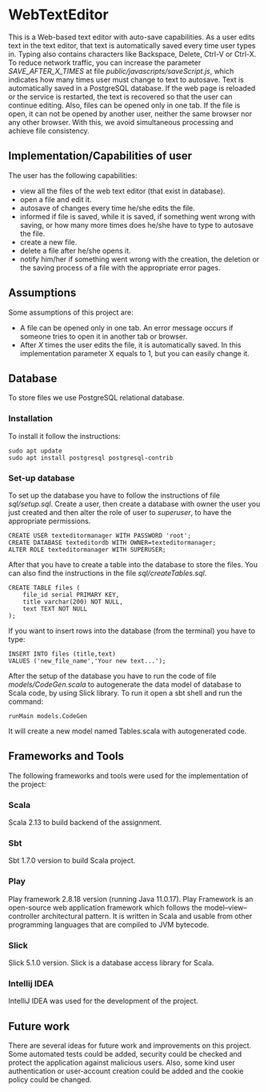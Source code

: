 # WebTextEditor
This is a Web-based text editor with auto-save capabilities. As a user edits text in the text editor, that text is automatically saved every time user types in. Typing also contains characters like Backspace, Delete, Ctrl-V or Ctrl-X. To reduce network traffic, you can increase the parameter *SAVE_AFTER_X_TIMES* at file *public/javascripts/saveScript.js*, which indicates how many times user must change to text to autosave. Text is automatically saved in a PostgreSQL database. If the web page is reloaded or the service is restarted, the text is recovered so that the user can continue editing. Also, files can be opened only in one tab.  If the file is open, it can not be opened by another user, neither the same browser nor any other browser. With this, we avoid simultaneous processing and achieve file consistency.

## Implementation/Capabilities of user
The user has the following capabilities:

- view all the files of the web text editor (that exist in database).
- open a file and edit it.
- autosave of changes every time he/she edits the file.
- informed if file is saved, while it is saved, if something went wrong with saving, or how many more times does he/she have to type to autosave the file.
- create a new file.
- delete a file after he/she opens it.
- notify him/her if something went wrong with the creation, the deletion or the saving process of a file with the appropriate error pages. 


## Assumptions
Some assumptions of this project are:

- A file can be opened only in one tab. An error message occurs if someone tries to open it in another tab or browser.
- After *X* times the user edits the file, it is automatically saved. In this implementation parameter X equals to 1, but you can easily change it.


## Database
To store files we use PostgreSQL relational database. 

### Installation
To install it follow the instructions:
```
sudo apt update
sudo apt install postgresql postgresql-contrib

```

### Set-up database
To set up the database you have to follow the instructions of file *sql/setup.sql*. Create a user, then create a database with owner the user you just created and then alter the role of user to *superuser*, to have the appropriate permissions.
```
CREATE USER texteditormanager WITH PASSWORD 'root';
CREATE DATABASE texteditordb WITH OWNER=texteditormanager;
ALTER ROLE texteditormanager WITH SUPERUSER;
```

After that you have to create a table into the database to store the files. You can also find the instructions in the file *sql/createTables.sql*.
```
CREATE TABLE files (
    file_id serial PRIMARY KEY,
    title varchar(200) NOT NULL,
    text TEXT NOT NULL
);
```

If you want to insert rows into the database (from the terminal) you have to type:
```
INSERT INTO files (title,text)
VALUES ('new_file_name','Your new text...');
```

After the setup of the database you have to run the code of file *models/CodeGen.scala* to autogenerate the data model of database to Scala code, by using Slick library. To run it open a sbt shell and run the command:
```
runMain models.CodeGen
```
It will create a new model named Tables.scala with autogenerated code.


## Frameworks and Tools
The following frameworks and tools were used for the implementation of the project:

### Scala
Scala 2.13 to build backend of the assignment.

### Sbt
Sbt 1.7.0 version to build Scala project.

### Play
Play framework 2.8.18 version (running Java 11.0.17). Play Framework is an open-source web application framework which follows the model–view–controller architectural pattern. It is written in Scala and usable from other programming languages that are compiled to JVM bytecode.

### Slick
Slick 5.1.0 version. Slick is a database access library for Scala.

### Intellij IDEA
IntelliJ IDEA was used for the development of the project.

## Future work

There are several ideas for future work and improvements on this project. Some automated tests could be added, security could be checked and protect the application against malicious users. Also, some kind user authentication or user-account creation could be added and the cookie policy could be changed.


